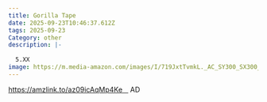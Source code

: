 ```yaml
---
title: Gorilla Tape
date: 2025-09-23T10:46:37.612Z
tags: 2025-09-23
Category: other
description: |-
  
  5.XX
image: https://m.media-amazon.com/images/I/719JxtTvmkL._AC_SY300_SX300_QL70_FMwebp_.jpg
---
```

https://amzlink.to/az09icAqMp4Ke     AD